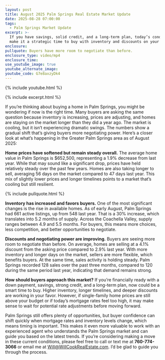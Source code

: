 ```yaml
---
layout: post
title: August 2025 Palm Springs Real Estate Market Update
date: 2025-08-28 07:00:00
tags:
  - Palm Springs Market Update
excerpt: >-
  If you have savings, solid credit, and a long-term plan, today’s conditions
  make it a strategic time to buy with inventory and discounts on your side.
enclosure:
pullquote: Buyers have more room to negotiate than before.
enclosure_type: video/mp4
enclosure_time:
use_youtube_image: true
youtube_alternate_image:
youtube_code: G7e8axzyDk4
---
```

{% include youtube.html %}

{% include excerpt.html %}

If you’re thinking about buying a home in Palm Springs, you might be wondering if now is the right time. Many buyers are asking the same question because inventory is increasing, prices are adjusting, and homes are staying on the market longer than they did a year ago. The market is cooling, but it isn’t experiencing dramatic swings. The numbers show a gradual shift that’s giving buyers more negotiating power. Here’s a closer look at what’s happening in the Greater Palm Springs area as of August 2025:

**Home prices have softened but remain steady overall.** The average home value in Palm Springs is $652,500, representing a 1.9% decrease from last year. While that may sound like a significant drop, prices have held relatively steady over the past few years. Homes are also taking longer to sell, averaging 56 days on the market compared to 47 days last year. This mix of slightly lower prices and longer timelines points to a market that’s cooling but still resilient.

{% include pullquote.html %}

**Inventory has increased and favors buyers.** One of the most significant changes is the rise in available homes. As of early August, Palm Springs had 661 active listings, up from 548 last year. That is a 30% increase, which translates into 5.2 months of supply. Across the Coachella Valley, supply ranges between 4.9 and 5.5 months. For buyers, this means more choices, less competition, and better opportunities to negotiate.

**Discounts and negotiating power are improving.** Buyers are seeing more room to negotiate than before. On average, homes are selling at a 4.1% discount from the asking price compared to 2.9% last year. With more inventory and longer days on the market, sellers are more flexible, which benefits buyers. At the same time, sales activity is holding steady. Palm Springs recorded 128 sales over the past three months, compared to 120 during the same period last year, indicating that demand remains strong.

**How should buyers approach this market?** If you’re financially ready with a down payment, savings, strong credit, and a long-term plan, now could be a smart time to buy. Higher inventory, longer timelines, and deeper discounts are working in your favor. However, if single-family home prices are still above your budget or if today’s mortgage rates feel too high, it may make sense to wait for potential rate adjustments before moving forward.

Palm Springs still offers plenty of opportunities, but buyer confidence can shift quickly when mortgage rates and inventory levels change, which means timing is important. This makes it even more valuable to work with an experienced agent who understands the Palm Springs market and can guide you based on the latest trends. If you’re considering making a move in these current conditions, please feel free to call or text me at **760-774-3066** or email me at [Will@WillCookRealEstate.com](mailto:Will@WillCookRealEstate.com). I’d be glad to guide you through the process.